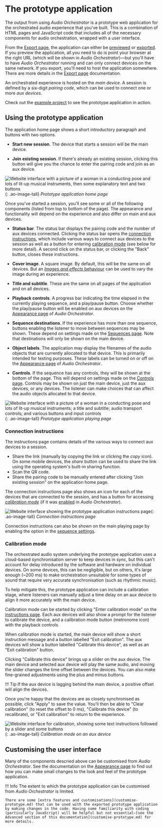 # The prototype application

The output from using *Audio Orchestrator* is a prototype web application for the orchestrated audio experience that you've built. This is a combination of HTML pages and JavaScript code that includes all of the necessary components for audio orchestration, wrapped with a user interface.

From the [Export page](export.md), the application can either be [previewed](export.md#export-preview) or [exported](export.md#export-export). If you preview the application, all you need to do is point your browser at the right URL (which will be shown in *Audio Orchestrator*)—but you'll have to have *Audio Orchestrator* running and can only connect devices on the same network. If you export, you'll need to host the application somewhere. There are more details in the [Export page](export.md) documentation.

An orchestrated experience is hosted on the *main device*. A session is defined by a six-digit *pairing code*, which can be used to connect one or more *aux devices*.

Check out the [example project](example.md) to see the prototype application in action.

<a name="prototype-features"></a>
## Using the prototype application

The application home page shows a short introductory paragraph and buttons with two options.

* **Start new session**. The device that starts a session will be the main device.

* **Join existing session**.  If there's already an existing session, clicking this button will give you the chance to enter the pairing code and join as an aux device.

![Website interface with a picture of a woman in a conducting pose and lots of lit-up musical instruments, then some explanatory text and two buttons](images/prototype/1-joining.png){: .ao-image-tall}
*Prototype application home page*

Once you've started a session, you'll see some or all of the following components (listed from top to bottom of the page). The appearance and functionality will depend on the experience and also differ on main and aux devices.

* **Status bar**. The status bar displays the pairing code and the number of aux devices connected. Clicking the status bar opens the [connection instructions](#connection-instructions), which include various ways to connect aux devices to the session as well as a button for entering [calibration mode](#calibration-mode) (see below for more detail). A second click on the status bar, or clicking the "Back" button, closes these instructions.

* **Cover image**. A square image. By default, this will be the same on all devices. But an [*Images and effects* behaviour](image-behaviour.md) can be used to vary the image during an experience.

* **Title and subtitle**. These are the same on all pages of the application and on all devices.

* **Playback controls**. A progress bar indicating the time elapsed in the currently playing sequence, and a play/pause button. Choose whether the play/pause button will be enabled on aux devices on the [Appearance page](appearance.md) of *Audio Orchestrator*.

* **Sequence destinations**. If the experience has more than one sequence, buttons enabling the listener to move between sequences may be shown. These depend on settings made on the [Sequences page](sequences.md). Note that destinations will only be shown on the main device.

* **Object labels**. The application may display the filenames of the audio objects that are currently allocated to that device. This is primarily intended for testing purposes. These labels can be turned on or off on the [Appearance page](appearance.md) of *Audio Orchestrator*.

* **Controls**. If the sequence has any controls, they will be shown at the bottom of the page. This will depend on settings made on the [Controls page](controls.md). Controls may be shown on just the main device, just the aux devices, or any devices. The listener can make choices that can affect the audio objects allocated to that device.

![Website interface with a picture of a woman in a conducting pose and lots of lit-up musical instruments; a title and subtitle; audio transport controls; and various buttons and input controls](images/prototype/2-playing.png){: .ao-image-tall}
*Prototype application playing page*

<a name="connection-instructions"></a>
### Connection instructions

The instructions page contains details of the various ways to connect aux devices to a session.

  * Share the link (manually by copying the link or clicking the *copy* icon). On some mobile devices, the *share* button can be used to share the link using the operating system's built-in sharing function.
  * Scan the QR code.
  * Share the pairing code to be manually entered after clicking "Join existing session" on the application home page.

The connection instructions page also shows an icon for each of the devices that are connected to the session, and has a button for accessing [*calibration mode*](#calibration-mode) (if it was [enabled](appearance.md#interface-options) in *Audio Orchestrator*).

![Website interface showing the prototype application instructions page](images/prototype/3-instructions.png){: .ao-image-tall}
*Connection instructions page*

Connection instructions can also be shown on the main playing page by enabling the option in the [sequence settings](sequences.md#sequence-settings).

<a name="calibration-mode"></a>
### Calibration mode

The orchestrated audio system underlying the prototype application uses a cloud-based synchronisation server to keep devices in sync, but this can't account for delay introduced by the software and hardware on individual devices. On some devices, this can be negligible, but on others, it's large enough (~200 ms) to make orchestration unsuitable for some types of sound that require very accurate synchronisation (such as rhythmic music).

To help mitigate this, the prototype application can include a calibration stage, where listeners can manually adjust a time delay on an aux device to align it more accurately with the main device.

Calibration mode can be started by clicking "Enter calibration mode" on the [instructions page](#connection-instructions). Each aux devices will also show a prompt for the listener to calibrate the device, and a calibration mode button (metronome icon) with the playback controls.

When calibration mode is started, the main device will show a short instruction message and a button labelled "Exit calibration". The aux devices will show a button labelled "Calibrate this device", as well as an "Exit calibration" button.

Clicking "Calibrate this device" brings up a slider on the aux device. The main device and selected aux device will play the same audio, and moving the slider changes the time offset between the devices. You can also make fine-grained adjustments using the plus and minus buttons.

!!! Tip
    If the aux device is lagging behind the main device, a positive offset will align the devices.

Once you're happy that the devices are as closely synchronised as possible, click "Apply" to save the value. You'll then be able to "Clear calibration" (to reset the offset to 0 ms), "Calibrate this device" (to recalibrate), or "Exit calibration" to return to the experience.

![Website interface for calibration, showing some text instructions followed by a slider and some buttons](images/prototype/4-calibration.png){: .ao-image-tall}
*Calibration mode on an aux device*

## Customising the user interface

Many of the components descried above can be customised from *Audio Orchestrator*. See the documentation on the [Appearance page](appearance.md) to find out how you can make small changes to the look and feel of the prototype application.

!!! Info
    The extent to which the prototype application can be customised from *Audio Orchestrator* is limited.

    There are some [extra features and customisations](customise-prototype.md) that can be used with the exported prototype application by making changes in the code. Having some familiarity with coding (particularly JavaScript) will be helpful but not essential—[see the Advanced section of this documentation](customise-prototype.md) for more details.
